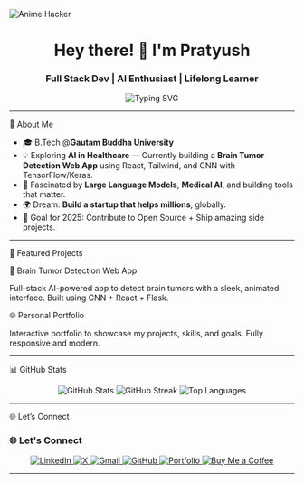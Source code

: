 ![Anime Hacker](https://media.giphy.com/media/f9hnhCPZt9PpC/giphy.gif)


<h1 align="center">Hey there! 👋 I'm Pratyush</h1>
<h3 align="center">Full Stack Dev | AI Enthusiast | Lifelong Learner</h3>

<p align="center">
 <img src="https://readme-typing-svg.herokuapp.com?font=Fira+Code&weight=600&pause=1000&center=true&vCenter=true&width=435&lines=Software+Developer+%F0%9F%92%BB;AI+%26+ML+Explorer+%F0%9F%94%8E;UI%2FUX+Designer+%F0%9F%8E%A8;Blog+Writer+%F0%9F%93%9A" alt="Typing SVG" />
</p>
  
</p>

---

 🚀 About Me

- 🎓 B.Tech @**Gautam Buddha University**
- 💡 Exploring **AI in Healthcare** — Currently building a **Brain Tumor Detection Web App** using React, Tailwind, and CNN with TensorFlow/Keras.
- 🧠 Fascinated by **Large Language Models**, **Medical AI**, and building tools that matter.
- 🌍 Dream: **Build a startup that helps millions**, globally.
- 🎯 Goal for 2025: Contribute to Open Source + Ship amazing side projects.

---

📌 Featured Projects

🧠 Brain Tumor Detection Web App

Full-stack AI-powered app to detect brain tumors with a sleek, animated interface. Built using CNN + React + Flask.

🌐 Personal Portfolio

Interactive portfolio to showcase my projects, skills, and goals. Fully responsive and modern.

---

📊 GitHub Stats

<p align="center">
  <img src="https://github-readme-stats.vercel.app/api?username=btwitsPratyush&show_icons=true&theme=react" alt="GitHub Stats" />
  <img src="https://github-readme-streak-stats.herokuapp.com/?user=btwitsPratyush&theme=react" alt="GitHub Streak" />
  <img src="https://github-readme-stats.vercel.app/api/top-langs/?username=btwitsPratyush&layout=compact&theme=react" alt="Top Languages" />
</p>

--- 

🌐 Let’s Connect 

### 🌐 Let's Connect

<p align="center">
  <a href="https://www.linkedin.com/in/pratyush-kumar-3302b0229/">
    <img src="https://img.shields.io/badge/LinkedIn-Pratyush%20Kumar-blue?style=for-the-badge&logo=linkedin" alt="LinkedIn">
  </a>
  <a href="https://twitter.com/btwitsPratyush">
    <img src="https://img.shields.io/badge/X-btwitsPratyush-black?style=for-the-badge&logo=twitter" alt="X">
  </a>
  <a href="mailto:pratyushk537@gmail.com">
    <img src="https://img.shields.io/badge/Gmail-pratyushk537@gmail.com-red?style=for-the-badge&logo=gmail" alt="Gmail">
  </a>
  <a href="https://github.com/btwitsPratyush">
    <img src="https://img.shields.io/badge/GitHub-pratyushk537-333?style=for-the-badge&logo=github" alt="GitHub">
  </a>
  <a href="https://pratyushport.vercel.app/" target="_blank">
    <img src="https://img.shields.io/badge/Portfolio-Visit%20Now-orange?style=for-the-badge&logo=firefox-browser" alt="Portfolio">
  </a>
  <a href="https://buymeacoffee.com/btwitspratyush" target="_blank">
    <img src="https://img.shields.io/badge/Buy%20Me%20a%20Coffee-support%20me-yellow?style=for-the-badge&logo=buy-me-a-coffee" alt="Buy Me a Coffee">
  </a>
</p>

---
